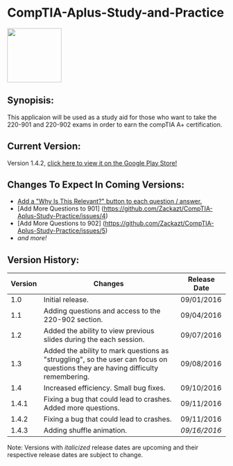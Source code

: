 # CompTIA-Aplus-Study-and-Practice

<img src="http://i.imgur.com/R5eXma8.png" width="125" height="125" />

## Synopisis: 
This applicaion will be used as a study aid for those who want to take the 220-901 and 220-902 exams in order to earn the compTIA A+ certification.

## Current Version: 
Version 1.4.2, [click here to view it on the Google Play Store!](https://play.google.com/store/apps/details?id=com.freeparking.zack.a_plus_practice&hl=en)

## Changes To Expect In Coming Versions:
* [Add a "Why Is This Relevant?" button to each question / answer.](https://github.com/Zackazt/CompTIA-Aplus-Study-Practice/issues/3)
* [Add More Questions to 901] (https://github.com/Zackazt/CompTIA-Aplus-Study-Practice/issues/4)
* [Add More Questions to 902] (https://github.com/Zackazt/CompTIA-Aplus-Study-Practice/issues/5)
* _and more!_

## Version History:
| Version       | Changes                                                                                                                         | Release Date |
|---------------|---------------------------------------------------------------------------------------------------------------------------------|--------------|
| 1.0   | Initial release.                                                                                                                | 09/01/2016   |
| 1.1   | Adding questions and access to the 220-902 section.                                                                             | 09/04/2016   |
| 1.2   | Added the ability to view previous slides during the each session.                                                              | 09/07/2016   |
| 1.3   | Added the ability to mark questions as "struggling", so the user can focus on questions they are having difficulty remembering. | 09/08/2016   |
| 1.4   | Increased efficiency.  Small bug fixes.                                                                                         | 09/10/2016   |
| 1.4.1 | Fixing a bug that could lead to crashes. Added more questions.                                                                  | 09/11/2016   |
| 1.4.2 | Fixing a bug that could lead to crashes.                                                                                        | 09/11/2016   |
| 1.4.3 | Adding shuffle animation.                                                                                                       | <i>09/16/2016</i> |

Note: Versions with <i>italicized</i> release dates are upcoming and their respective release dates are subject to change.


